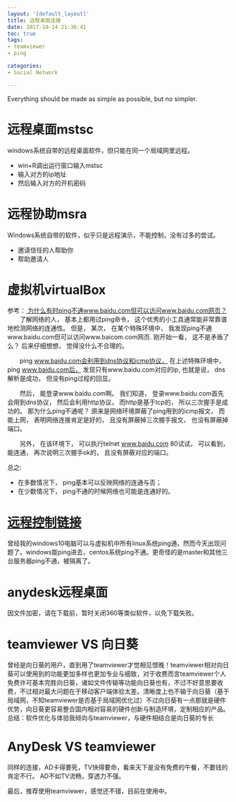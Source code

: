 ```yaml
---
layout: '[default_layout]'   
title: 远程桌面连接           
date: 2017-10-14 21:36:41  
toc: true                  
tags:                        
- teamviewer
- ping

categories:                  
- Social Network

---
```

Everything should be made as simple as possible, but no simpler.
# 远程桌面mstsc
windows系统自带的远程桌面软件，但只能在同一个局域网里远程。
- win+R调出运行窗口输入mstsc
- 输入对方的ip地址
- 然后输入对方的开机密码

# 远程协助msra
Windows系统自带的软件，似乎只是远程演示，不能控制，没有过多的尝试。
- 邀请信任的人帮助你
- 帮助邀请人

<!--more-->

# 虚拟机virtualBox
参考：[ 为什么有时ping不通www.baidu.com但可以访问www.baidu.com网页？](http://blog.csdn.net/stpeace/article/details/45116425)
&emsp;&emsp;了解网络的人， 基本上都用过ping命令， 这个优秀的小工具通常能非常靠谱地检测网络的连通性。 但是， 某次， 在某个特殊环境中， 我发现ping不通www.baidu.com但可以访问www.baicom.com网页. 刚开始一看， 这不是矛盾了么？ 后来仔细想想， 觉得没什么不合理的。

&emsp;&emsp;ping www.baidu.com会利用到dns协议和icmp协议， 在上述特殊环境中， ping www.baidu.com后， 发现只有www.baidu.com对应的ip, 也就是说， dns解析是成功， 但没有ping过程的回显。

&emsp;&emsp;然后， 能登录www.baidu.com啊。 我们知道， 登录www.baidu.com首先会用到dns协议， 然后会利用http协议， 而http是基于tcp的， 所以三次握手是成功的。 那为什么ping不通呢？ 原来是网络环境屏蔽了ping用到的icmp报文， 而能上网， 表明网络连接肯定是好的， 且没有屏蔽掉三次握手报文， 也没有屏蔽掉端口。

&emsp;&emsp;另外， 在该环境下， 可以执行telnet www.baidu.com 80试试， 可以看到， 能连通， 再次说明三次握手ok的， 且没有屏蔽对应的端口。

总之:
- 在多数情况下， ping基本可以反映网络的连通与否； 
- 在少数情况下， ping不通的时候网络也可能是连通好的。

# [远程控制链接](http://www.bianceng.cn/OS/skills/201510/49156.htm)
曾经我的windows10电脑可以与虚拟机中所有linux系统ping通，然而今天出现问题了。windows能ping进去，centos系统ping不通。更奇怪的是master和其他三台服务器ping不通，被隔离了。

# anydesk远程桌面
因文件加密，请在下载前，暂时关闭360等类似软件，以免下载失败。

# teamviewer VS 向日葵
曾经是向日葵的用户，直到用了teamviewer才觉相见恨晚！teamviewer相对向日葵可以使用到的功能更加多样也更加专业与细致，对于收费而言teamviewer个人免费许可基本完胜向日葵，诸如文件传输等功能向日葵也有，不过不好意思要收费，不过相对最大问题在于移动客户端体验太差。清晰度上也不输于向日葵（基于局域网，不知teamviewer是否基于局域网优化过）不过向日葵有一点那就是硬件优势，向日葵更容易整合国内相对容易的硬件创新与制造环境，定制相应的产品。总结：软件优化与体验我倾向与teamviewer，与硬件相结合是向日葵的专长

# AnyDesk VS teamviewer
同样的连接，AD卡得要死，TV快得要命，看来天下是没有免费的午餐，不要钱的肯定不行。
AD不如TV流畅，穿透力不强。

最后，推荐使用teamviewer，感觉还不错，目前在使用中。













